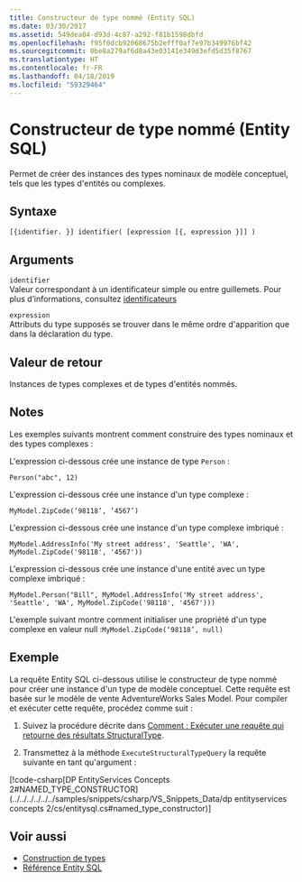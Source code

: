 ```yaml
---
title: Constructeur de type nommé (Entity SQL)
ms.date: 03/30/2017
ms.assetid: 549dea04-d93d-4c87-a292-f81b1598dbfd
ms.openlocfilehash: f95f0dcb92068675b2efff0af7e97b349976bf42
ms.sourcegitcommit: 0be8a279af6d8a43e03141e349d3efd5d35f8767
ms.translationtype: HT
ms.contentlocale: fr-FR
ms.lasthandoff: 04/18/2019
ms.locfileid: "59329464"
---
```

# <a name="named-type-constructor-entity-sql"></a>Constructeur de type nommé (Entity SQL)
Permet de créer des instances des types nominaux de modèle conceptuel, tels que les types d'entités ou complexes.  
  
## <a name="syntax"></a>Syntaxe  
  
```  
[{identifier. }] identifier( [expression [{, expression }]] )  
```  
  
## <a name="arguments"></a>Arguments  
 `identifier`  
 Valeur correspondant à un identificateur simple ou entre guillemets. Pour plus d’informations, consultez [identificateurs](../../../../../../docs/framework/data/adonet/ef/language-reference/identifiers-entity-sql.md)  
  
 `expression`  
 Attributs du type supposés se trouver dans le même ordre d'apparition que dans la déclaration du type.  
  
## <a name="return-value"></a>Valeur de retour  
 Instances de types complexes et de types d'entités nommés.  
  
## <a name="remarks"></a>Notes  
 Les exemples suivants montrent comment construire des types nominaux et des types complexes :  
  
 L'expression ci-dessous crée une instance de type `Person` :  
  
 `Person("abc", 12)`  
  
 L'expression ci-dessous crée une instance d'un type complexe :  
  
 `MyModel.ZipCode(‘98118’, ‘4567’)`  
  
 L'expression ci-dessous crée une instance d'un type complexe imbriqué :  
  
 `MyModel.AddressInfo('My street address', 'Seattle', 'WA', MyModel.ZipCode('98118', '4567'))`  
  
 L'expression ci-dessous crée une instance d'une entité avec un type complexe imbriqué :  
  
 `MyModel.Person("Bill", MyModel.AddressInfo('My street address', 'Seattle', 'WA', MyModel.ZipCode('98118', '4567')))`  
  
 L'exemple suivant montre comment initialiser une propriété d'un type complexe en valeur null :`MyModel.ZipCode(‘98118’, null)`  
  
## <a name="example"></a>Exemple  
 La requête Entity SQL ci-dessous utilise le constructeur de type nommé pour créer une instance d'un type de modèle conceptuel. Cette requête est basée sur le modèle de vente AdventureWorks Sales Model. Pour compiler et exécuter cette requête, procédez comme suit :  
  
1. Suivez la procédure décrite dans [Comment : Exécuter une requête qui retourne des résultats StructuralType](../../../../../../docs/framework/data/adonet/ef/how-to-execute-a-query-that-returns-structuraltype-results.md).  
  
2. Transmettez à la méthode `ExecuteStructuralTypeQuery` la requête suivante en tant qu'argument :  
  
 [!code-csharp[DP EntityServices Concepts 2#NAMED_TYPE_CONSTRUCTOR](../../../../../../samples/snippets/csharp/VS_Snippets_Data/dp entityservices concepts 2/cs/entitysql.cs#named_type_constructor)]  
  
## <a name="see-also"></a>Voir aussi

- [Construction de types](../../../../../../docs/framework/data/adonet/ef/language-reference/constructing-types-entity-sql.md)
- [Référence Entity SQL](../../../../../../docs/framework/data/adonet/ef/language-reference/entity-sql-reference.md)
